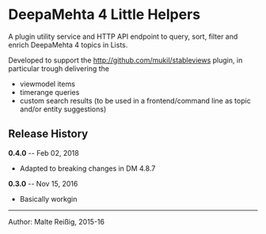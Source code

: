 
# DeepaMehta 4 Little Helpers

A plugin utility service and HTTP API endpoint to query, sort, filter and enrich DeepaMehta 4 topics in Lists.

Developed to support the http://github.com/mukil/stableviews plugin, in particular trough delivering the

- viewmodel items
- timerange queries
- custom search results (to be used in a frontend/command line as topic and/or entity suggestions)


## Release History

**0.4.0** -- Feb 02, 2018

* Adapted to breaking changes in DM 4.8.7

**0.3.0** -- Nov 15, 2016

* Basically workgin

--------------------------
Author: Malte Reißig, 2015-16


